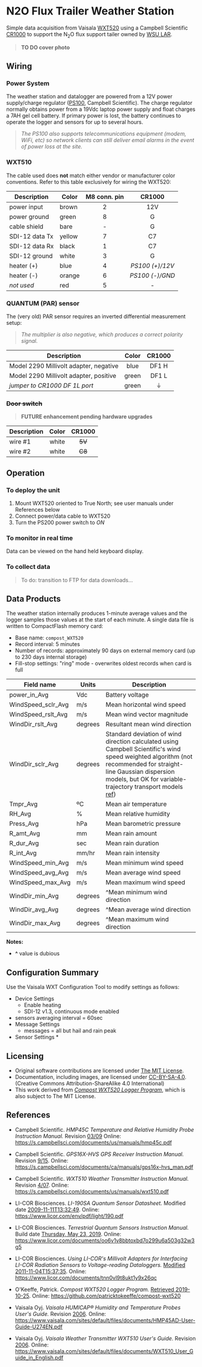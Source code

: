 # N2O Flux Trailer Weather Station

Simple data acquisition from Vaisala [WXT520](https://www.campbellsci.com/wxt520)
using a Campbell Scientific [CR1000](https://www.campbellsci.com/cr1000) to
support the N<sub>2</sub>O flux support tailer owned by [WSU LAR](lar.wsu.edu).

> **TO DO cover photo**


## Wiring

### Power System

The weather station and datalogger are powered from a 12V power supply/charge
regulator ([PS100](https://www.campbellsci.com/ps100), Campbell Scientific).
The charge regulator normally obtains power from a 19Vdc laptop power supply
and float charges a 7AH gel cell battery. If primary power is lost, the battery
continues to operate the logger and sensors for up to several hours.

> *The PS100 also supports telecommunications equipment (modem, WiFi, etc)
> so network clients can still deliver email alarms in the event of power loss
> at the site.*

### WXT510

The cable used does **not** match either vendor or manufacturer color
conventions. Refer to this table exclusively for wiring the WXT520:

| Description    | Color  | M8 conn. pin | CR1000 |
|----------------|--------|:------------:|:------:|
| power input    | brown  | 2            | 12V    |
| power ground   | green  | 8            | G      |
| cable shield   | bare   | -            | G      |
| SDI-12 data Tx | yellow | 7            | C7     |
| SDI-12 data Rx | black  | 1            | C7     |
| SDI-12 ground  | white  | 3            | G      |
| heater (+)     | blue   | 4            | *PS100 (+)/12V* |
| heater (-)     | orange | 6            | *PS100 (-)/GND* |
| *not used*     | red    | 5            | -      |

### QUANTUM (PAR) sensor

The (very old) PAR sensor requires an inverted differential measurement setup:

> *The multiplier is also negative, which produces a correct polarity signal.*

| Description  | Color | CR1000 |
|----------------------------------------|:-----:|:-----:|
| Model 2290 Millivolt adapter, negative | blue  | DF1 H |
| Model 2290 Millivolt adapter, positive | green | DF1 L |
| *jumper to CR1000 DF 1L port*          | green | &#x23DA; |


### ~~Door switch~~

> **FUTURE enhancement pending hardware upgrades**

| Description | Color | CR1000 |
|-------------|:-----:|:------:|
| wire #1     | white | ~~5V~~     |
| wire #2     | white | ~~C8~~     |


## Operation

### To deploy the unit

1. Mount WXT520 oriented to True North; see user manuals under References below
2. Connect power/data cable to WXT520
3. Turn the PS200 power switch to *ON*


### To monitor in real time

Data can be viewed on the hand held keyboard display.


### To collect data

> To do: transition to FTP for data downloads...


## Data Products

The weather station internally produces 1-minute average values and the logger
samples those values at the start of each minute. A single data file is written
to CompactFlash memory card:

* Base name: `compost_WXT520`
* Record interval: 5 minutes
* Number of records: approximately 90 days on external memory card (up to 230
  days internal storage)
* Fill-stop settings: "ring" mode - overwrites oldest records when card is full

| Field name         | Units   | Description |
|--------------------|---------|-------------|
| power_in_Avg       | Vdc     | Battery voltage |
| WindSpeed_sclr_Avg | m/s     | Mean horizontal wind speed |
| WindSpeed_rslt_Avg | m/s     | Mean wind vector magnitude |
| WindDir_rslt_Avg   | degrees | Resultant mean wind direction |
| WindDir_sclr_Avg   | degrees | Standard deviation of wind direction calculated using Campbell Scientific's wind speed weighted algorithm (not recommended for straight-line Gaussian dispersion models, but OK for variable-trajectory transport models [ref](#ref1)) |
| Tmpr_Avg           | ºC      | Mean air temperature |
| RH_Avg             | %       | Mean relative humidity |
| Press_Avg          | hPa     | Mean barometric pressure |
| R_amt_Avg          | mm      | Mean rain amount |
| R_dur_Avg          | sec     | Mean rain duration |
| R_int_Avg          | mm/hr   | Mean rain intensity |
| WindSpeed_min_Avg  | m/s     | Mean minimum wind speed |
| WindSpeed_avg_Avg  | m/s     | Mean average wind speed |
| WindSpeed_max_Avg  | m/s     | Mean maximum wind speed |
| WindDir_min_Avg    | degrees | ^Mean minimum wind direction |
| WindDir_avg_Avg    | degrees | ^Mean average wind direction |
| WindDir_max_Avg    | degrees | ^Mean maximum wind direction |

**Notes:**
* **^** value is dubious


## Configuration Summary

Use the Vaisala WXT Configuration Tool to modify settings as follows:

* Device Settings
  * Enable heating
  * SDI-12 v1.3, continuous mode enabled
* sensors averaging interval = 60sec
* Message Settings
  * messages = all but hail and rain peak
* Sensor Settings
  *


## Licensing

* Original software contributions are licensed under [The MIT License](https://opensource.org/licenses/MIT). 
* Documentation, including images, are licensed under [CC-BY-SA-4.0](https://creativecommons.org/licenses/by-sa/4.0/).(Creative Commons Attribution-ShareAlike 4.0 International)
* This work derived from [*Compost WXT520 Logger Program*](https://github.com/patricktokeeffe/compost-wxt520),
  which is also subject to The MIT License.


## References

* Campbell Scientific. *HMP45C Temperature and Relative Humidity Probe Instruction Manual.*
  Revision [03/09](http://web.archive.org/web/20180517103656/s.campbellsci.com/documents/us/manuals/hmp45c.pdf)
  Online: <https://s.campbellsci.com/documents/us/manuals/hmp45c.pdf>

* Campbell Scientific. *GPS16X-HVS GPS Receiver Instruction Manual.*
  Revision [9/15](http://web.archive.org/web/20191026023811/http://s.campbellsci.com/documents/ca/manuals/gps16x-hvs_man.pdf).
  Online: <https://s.campbellsci.com/documents/ca/manuals/gps16x-hvs_man.pdf>

* Campbell Scientific. *WXT510 Weather Transmitter Instruction Manual.*
  Revision [4/07](http://web.archive.org/web/20191025233109/https://s.campbellsci.com/documents/us/manuals/wxt510.pdf).
  Online: <https://s.campbellsci.com/documents/us/manuals/wxt510.pdf>

* LI-COR Biosciences. *LI-190SA Quantum Sensor Datasheet.*
  Modified date [2009-11-11T13:32:49](http://web.archive.org/web/20191029220540/https://www.licor.com/env/pdf/light/190.pdf).
  Online: <https://www.licor.com/env/pdf/light/190.pdf>

* LI-COR Biosciences. *Terrestrial Quantum Sensors Instruction Manual.*
  Build date [Thursday, May 23, 2019](http://web.archive.org/web/20191026023428/https://www.licor.com/documents/oo6v1v8bbtoxbd7o299u6a503g32w3g5).
  Online: <https://www.licor.com/documents/oo6v1v8bbtoxbd7o299u6a503g32w3g5>

* LI-COR Biosciences. *Using LI-COR's Millivolt Adapters for Interfacing LI-COR
  Radiation Sensors to Voltage-reading Dataloggers.*
  [Modified 2011-11-04T15:37:35](http://web.archive.org/web/20191029221011/https://www.licor.com/documents/tnn0vl9t8ukt1y9x26qc).
  Online: <https://www.licor.com/documents/tnn0vl9t8ukt1y9x26qc>

* O'Keeffe, Patrick. *Compost WXT520 Logger Program.*
  [Retrieved 2019-10-25](https://github.com/patricktokeeffe/compost-wxt520/commit/0e3ad20997b60249bfd563e00267422574ed0416).
  Online: <https://github.com/patricktokeeffe/compost-wxt520>

* Vaisala Oyj. *Vaisala HUMICAP&reg; Humidity and Temperature Probes User's Guide.*
  Revision [2006](http://web.archive.org/web/20190515162841/www.vaisala.com/sites/default/files/documents/HMP45AD-User-Guide-U274EN.pdf).
  Online: <https://www.vaisala.com/sites/default/files/documents/HMP45AD-User-Guide-U274EN.pdf>

* Vaisala Oyj. *Vaisala Weather Transmitter WXT510 User's Guide.*
  Revision [2006](http://web.archive.org/web/20180116043159/https://www.vaisala.com/sites/default/files/documents/WXT510_User_Guide_in_English.pdf).
  Online: <https://www.vaisala.com/sites/default/files/documents/WXT510_User_Guide_in_English.pdf>

